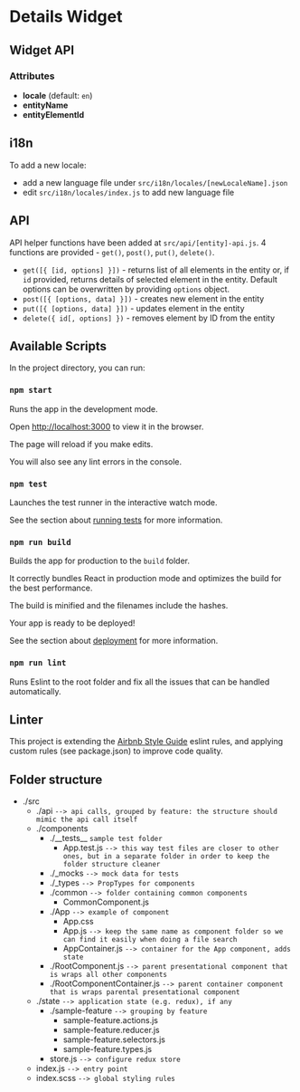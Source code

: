 # Details Widget

## Widget API

### Attributes

- **locale** (default: `en`)
- **entityName**
- **entityElementId**


## i18n

To add a new locale:

- add a new language file under `src/i18n/locales/[newLocaleName].json`
- edit `src/i18n/locales/index.js` to add new language file

## API

API helper functions have been added at `src/api/[entity]-api.js`. 4 functions are provided - `get()`, `post()`, `put()`, `delete()`.

- `get([{ [id, options] }])` - returns list of all elements in the entity or, if `id` provided, returns details of selected element in the entity. Default options can be overwritten by providing `options` object.
- `post([{ [options, data] }])` - creates new element in the entity
- `put([{ [options, data] }])` - updates element in the entity
- `delete({ id[, options] })` - removes element by ID from the entity

## Available Scripts

In the project directory, you can run:

### `npm start`

Runs the app in the development mode.<br>

Open [http://localhost:3000](http://localhost:3000) to view it in the browser.

The page will reload if you make edits.<br>

You will also see any lint errors in the console.

### `npm test`

Launches the test runner in the interactive watch mode.<br>

See the section about [running tests](https://facebook.github.io/create-react-app/docs/running-tests) for more information.

### `npm run build`

Builds the app for production to the `build` folder.<br>

It correctly bundles React in production mode and optimizes the build for the best performance.

The build is minified and the filenames include the hashes.<br>

Your app is ready to be deployed!

See the section about [deployment](https://facebook.github.io/create-react-app/docs/deployment) for more information.

### `npm run lint`

Runs Eslint to the root folder and fix all the issues that can be handled automatically.

## Linter

This project is extending the [Airbnb Style Guide](https://github.com/airbnb/javascript) eslint rules, and applying custom rules (see package.json) to improve code quality.

## Folder structure

- ./src
  - ./api `--> api calls, grouped by feature: the structure should mimic the api call itself`
  - ./components
    - ./\_\_tests\_\_ `sample test folder`
      - App.test.js `--> this way test files are closer to other ones, but in a separate folder in order to keep the folder structure cleaner`
    - ./_mocks `--> mock data for tests`
    - ./_types `--> PropTypes for components`
    - ./common `--> folder containing common components`
      - CommonComponent.js
    - ./App `--> example of component`
      - App.css
      - App.js `--> keep the same name as component folder so we can find it easily when doing a file search`
      - AppContainer.js `--> container for the App component, adds state`
    - ./RootComponent.js `--> parent presentational component that is wraps all other components`
    - ./RootComponentContainer.js `--> parent container component that is wraps parental presentational component`
  - ./state `--> application state (e.g. redux), if any`
    - ./sample-feature `--> grouping by feature`
      - sample-feature.actions.js
      - sample-feature.reducer.js
      - sample-feature.selectors.js
      - sample-feature.types.js
    - store.js `--> configure redux store`
  - index.js `--> entry point`
  - index.scss `--> global styling rules`
